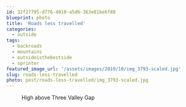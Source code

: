 ```yaml
---
id: 32f27795-d776-4910-a5d6-363e81be6f80
blueprint: photo
title: 'Roads less travelled'
categories:
  - outside
tags:
  - backroads
  - mountains
  - outsideisthebestside
  - sprinter
featured_image_url: '/assets/images/2019/10/img_3793-scaled.jpg'
slug: roads-less-travelled
photo: post/roads-less-travelled/img_3793-scaled.jpg
---
```

<p><!-- wp:image {"id":678} --></p>
<figure class="wp-block-image"><img src="/assets/images/2019/10/img_3793.jpg" alt="" class="wp-image-678"/><figcaption>High above Three Valley Gap </figcaption></figure>
<p><!-- /wp:image --></p>
